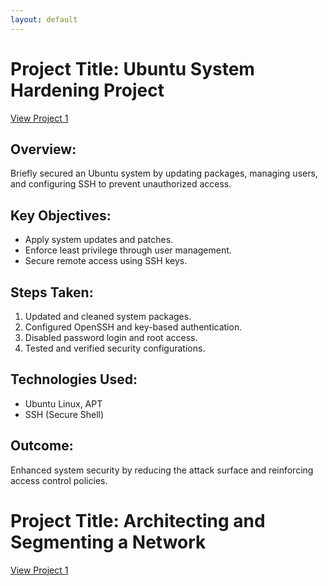 ```yaml
---
layout: default
---
```


# Project Title: Ubuntu System Hardening Project

[View Project 1](projects/project1.md)

## Overview:
Briefly secured an Ubuntu system by updating packages, managing users, and configuring SSH to prevent unauthorized access.

## Key Objectives:
- Apply system updates and patches.
- Enforce least privilege through user management.
- Secure remote access using SSH keys.

## Steps Taken:
1. Updated and cleaned system packages.
2. Configured OpenSSH and key-based authentication.
3. Disabled password login and root access.
4. Tested and verified security configurations.

## Technologies Used:
- Ubuntu Linux, APT
- SSH (Secure Shell)

## Outcome:
Enhanced system security by reducing the attack surface and reinforcing access control policies.


# Project Title: Architecting and Segmenting a Network

[View Project 1](projects/project2.md)

